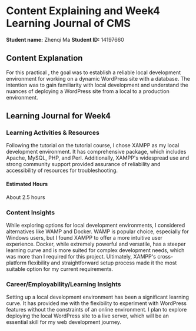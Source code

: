 # Content Explaining and Week4 Learning Journal of CMS

**Student name:** Zhenqi Ma
**Student ID:** 14197660

## Content Explanation

For this practical , the goal was to establish a reliable local development environment for working on a dynamic WordPress site with a database. The intention was to gain familiarity with local development and understand the nuances of deploying a WordPress site from a local to a production environment.


## Learning Journal for Week4

### Learning Activities & Resources
Following the tutorial on the tutorial course, I chose XAMPP as my local development environment. It has comprehensive package, which includes Apache, MySQL, PHP, and Perl. Additionally, XAMPP's widespread use and strong community support provided assurance of reliability and accessibility of resources for troubleshooting.

#### Estimated Hours
About 2.5 hours

### Content Insights
While exploring options for local development environments, I considered alternatives like WAMP and Docker. WAMP is popular choice, especially for Windows users, but I found XAMPP to offer a more intuitive user experience.
Docker, while extremely powerful and versatile, has a steeper learning curve and is more suited for complex development needs, which was more than I required for this project.
Ultimately, XAMPP's cross-platform flexibility and straightforward setup process made it the most suitable option for my current requirements.

### Career/Employability/Learning Insights
Setting up a local development environment has been a significant learning curve. It has provided me with the flexibility to experiment with WordPress features without the constraints of an online environment. I plan to explore deploying the local WordPress site to a live server, which will be an essential skill for my web development journey.




